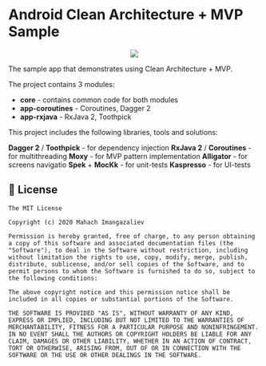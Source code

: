 # Android Clean Architecture + MVP Sample
<p align="center">
<img src="https://raw.githubusercontent.com/ImangazalievM/UTair-MVP-Sample/master/assets/splash.png" />
</p>

The sample app that demonstrates using Clean Architecture + MVP.

The project contains 3 modules:
- **core** - contains common code for both modules
- **app-coroutines** - Coroutines, Dagger 2
- **app-rxjava** - RxJava 2, Toothpick

This project includes the following libraries, tools and solutions:

**Dagger 2** / **Toothpick** - for dependency injection
**RxJava 2** / **Coroutines** - for multithreading
**Moxy** - for MVP pattern implementation
**Alligator** - for screens navigatio
**Spek** + **MocKk** - for unit-tests
**Kaspresso** - for UI-tests

## 🤝 License
```
The MIT License

Copyright (c) 2020 Mahach Imangazaliev

Permission is hereby granted, free of charge, to any person obtaining a copy of this software and associated documentation files (the "Software"), to deal in the Software without restriction, including without limitation the rights to use, copy, modify, merge, publish, distribute, sublicense, and/or sell copies of the Software, and to permit persons to whom the Software is furnished to do so, subject to the following conditions:

The above copyright notice and this permission notice shall be included in all copies or substantial portions of the Software.

THE SOFTWARE IS PROVIDED "AS IS", WITHOUT WARRANTY OF ANY KIND, EXPRESS OR IMPLIED, INCLUDING BUT NOT LIMITED TO THE WARRANTIES OF MERCHANTABILITY, FITNESS FOR A PARTICULAR PURPOSE AND NONINFRINGEMENT. IN NO EVENT SHALL THE AUTHORS OR COPYRIGHT HOLDERS BE LIABLE FOR ANY CLAIM, DAMAGES OR OTHER LIABILITY, WHETHER IN AN ACTION OF CONTRACT, TORT OR OTHERWISE, ARISING FROM, OUT OF OR IN CONNECTION WITH THE SOFTWARE OR THE USE OR OTHER DEALINGS IN THE SOFTWARE.
```